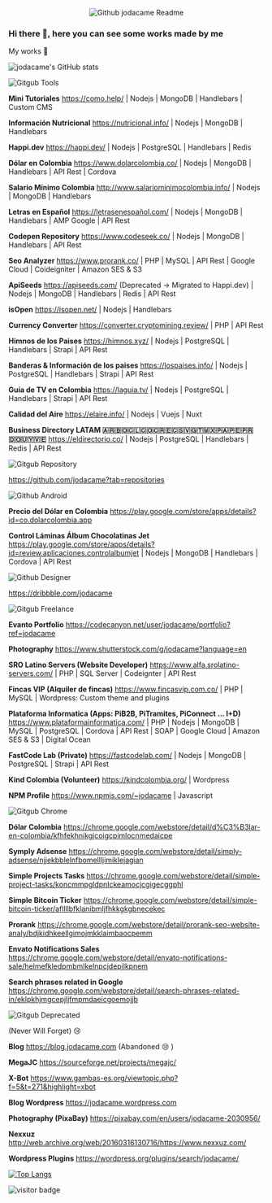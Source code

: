 <p align="center">
<img src="https://user-images.githubusercontent.com/3913367/109970284-dee54880-7cc2-11eb-93ed-409e538eaa45.png" title="Github jodacame Readme">
</p>

### Hi there 👋, here you can see some works made by me

<!--
**jodacame/jodacame** is a ✨ _special_ ✨ repository because its `README.md` (this file) appears on your GitHub profile.
-->

My works 🙈

![jodacame's GitHub stats](https://github-readme-stats.vercel.app/api?username=jodacame&show_icons=true&count_private=true&include_all_commits=true&custom_title=jodacame%27s%20Github%20Stats&theme=dark)

![Gitgub Tools](https://user-images.githubusercontent.com/3913367/109966707-9035af80-7cbe-11eb-9ac1-566061a2922f.png)

**Mini Tutoriales**
https://como.help/
| Nodejs | MongoDB | Handlebars | Custom CMS

**Información Nutricional**
https://nutricional.info/ | Nodejs | MongoDB | Handlebars

**Happi.dev**
https://happi.dev/ | Nodejs | PostgreSQL | Handlebars | Redis

**Dólar en Colombia**
https://www.dolarcolombia.co/ | Nodejs | MongoDB | Handlebars | API Rest | Cordova 

**Salario Mínimo Colombia**
http://www.salariominimocolombia.info/ | Nodejs | MongoDB | Handlebars

**Letras en Español**
https://letrasenespañol.com/ | Nodejs | MongoDB | Handlebars | AMP Google | API Rest

**Codepen Repository**
https://www.codeseek.co/ | Nodejs | MongoDB | Handlebars | API Rest

**Seo Analyzer**
https://www.prorank.co/ | PHP | MySQL | API Rest | Google Cloud | Coideigniter | Amazon SES & S3 

**ApiSeeds**
https://apiseeds.com/ (Deprecated -> Migrated to Happi.dev) | Nodejs | MongoDB | Handlebars | Redis | API Rest

**isOpen**
https://isopen.net/ | Nodejs | Handlebars

**Currency Converter**
https://converter.cryptomining.review/ | PHP | API Rest

**Himnos de los Paises**
https://himnos.xyz/ | Nodejs | PostgreSQL | Handlebars | Strapi | API Rest

**Banderas & Información de los paises**
https://lospaises.info/ | Nodejs | PostgreSQL | Handlebars | Strapi | API Rest

**Guía de TV en Colombia**
https://laguia.tv/ | Nodejs | PostgreSQL | Handlebars | Strapi | API Rest

**Calidad del Aire**
https://elaire.info/ | Nodejs | Vuejs | Nuxt

**Business Directory LATAM 🇦🇷🇧🇴🇨🇱🇨🇴🇨🇷🇪🇨🇸🇻🇬🇹🇲🇽🇵🇦🇵🇪🇵🇷🇩🇴🇺🇾🇻🇪**
https://eldirectorio.co/ | Nodejs | PostgreSQL | Handlebars | Redis | API Rest

![Gitgub Repository](https://user-images.githubusercontent.com/3913367/109967096-00dccc00-7cbf-11eb-8f41-48e31f8e9f28.png)


https://github.com/jodacame?tab=repositories

![Github Android](https://user-images.githubusercontent.com/3913367/109967379-54e7b080-7cbf-11eb-956c-4e62a06c8507.png)

**Precio del Dólar en Colombia**
https://play.google.com/store/apps/details?id=co.dolarcolombia.app 

**Control Láminas Álbum Chocolatinas Jet**
https://play.google.com/store/apps/details?id=review.aplicaciones.controlalbumjet | Nodejs | MongoDB | Handlebars | Cordova | API Rest

![Github Designer](https://user-images.githubusercontent.com/3913367/109967601-9ed09680-7cbf-11eb-8fc2-257a309c8db0.png)

https://dribbble.com/jodacame

![Gitgub Freelance](https://user-images.githubusercontent.com/3913367/109967943-0e468600-7cc0-11eb-995c-b4b16cb7c008.png)

**Evanto Portfolio**
https://codecanyon.net/user/jodacame/portfolio?ref=jodacame

**Photography**
https://www.shutterstock.com/g/jodacame?language=en

**SRO Latino Servers (Website Developer)**
https://www.alfa.srolatino-servers.com/ | PHP | SQL Server | Codeignter | API Rest 

**Fincas VIP (Alquiler de fincas)**
https://www.fincasvip.com.co/ | PHP | MySQL | Wordpress: Custom theme and plugins

**Plataforma Informatica (Apps: PiB2B, PiTramites, PiConnect ... I+D)**
https://www.plataformainformatica.com/ | PHP | Nodejs | MongoDB | MySQL | PostgreSQL | Cordova | API Rest | SOAP | Google Cloud | Amazon SES & S3 | Digital Ocean

**FastCode Lab (Private)**
https://fastcodelab.com/ | Nodejs | MongoDB | PostgreSQL | Strapi | API Rest

**Kind Colombia (Volunteer)**
https://kindcolombia.org/ | Wordpress

**NPM Profile**
https://www.npmjs.com/~jodacame | Javascript


![Gitgub Chrome](https://user-images.githubusercontent.com/3913367/109968144-51085e00-7cc0-11eb-82a5-4a37096d6515.png)


**Dólar Colombia**
https://chrome.google.com/webstore/detail/d%C3%B3lar-en-colombia/kfhfekhnikgjcoigcpimlocnmedaicpe

**Symply Adsense**
https://chrome.google.com/webstore/detail/simply-adsense/njjekbblelnfbomellljimiklejagian

**Simple Projects Tasks**
https://chrome.google.com/webstore/detail/simple-project-tasks/koncmmpgldpnlckeamocjcgigecggphl

**Simple Bitcoin Ticker**
https://chrome.google.com/webstore/detail/simple-bitcoin-ticker/afllllbfklanibmljfhkkgkgbnecekec

**Prorank**
https://chrome.google.com/webstore/detail/prorank-seo-website-analy/bdjkidhkeellgimojmkklaimbaocpemm

**Envato Notifications Sales**
https://chrome.google.com/webstore/detail/envato-notifications-sale/helmefkledpmbmlkelnpcjdepilkpnem

**Search phrases related in Google**
https://chrome.google.com/webstore/detail/search-phrases-related-in/eklpkhjmgcepjljfmpmdaeicgoemojjb

![Gitgub Deprecated](https://user-images.githubusercontent.com/3913367/109968413-acd2e700-7cc0-11eb-9d1e-d037a3bb9789.png)

(Never Will Forget) 😢

**Blog**
https://blog.jodacame.com (Abandoned 😢 )

**MegaJC** 
https://sourceforge.net/projects/megajc/

**X-Bot**
https://www.gambas-es.org/viewtopic.php?f=5&t=271&highlight=xbot

**Blog Wordpress**
https://jodacame.wordpress.com

**Photography (PixaBay)**
https://pixabay.com/en/users/jodacame-2030956/

**Nexxuz**
http://web.archive.org/web/20160316130716/https://www.nexxuz.com/

**Wordpress Plugins**
https://wordpress.org/plugins/search/jodacame/


[![Top Langs](https://github-readme-stats.vercel.app/api/top-langs/?username=jodacame&layout=compact&theme=dark)](https://github.com/jodacame/github-readme-stats)

![visitor badge](https://visitor-badge.glitch.me/badge?page_id=https://github.com/jodacame/)
